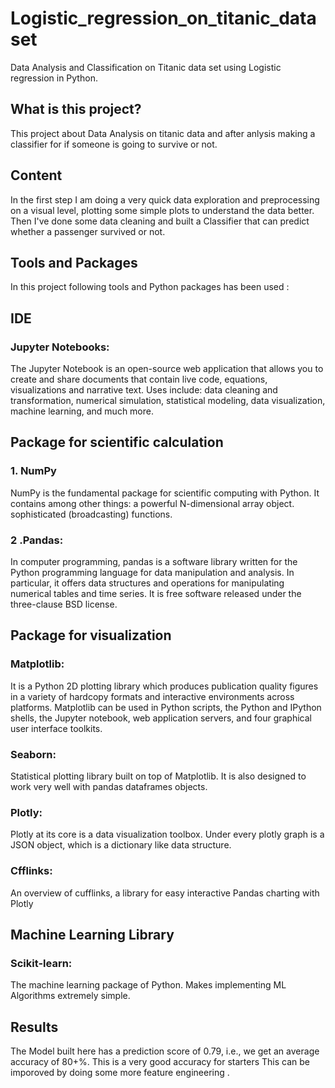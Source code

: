 # Logistic_regression_on_titanic_dataset
Data Analysis and Classification on Titanic data set using Logistic regression in Python.

## What is this project?

This project about Data Analysis on titanic data and after anlysis making a classifier for if someone is going to survive or not.

## Content

In the first step I am doing a very quick data exploration and preprocessing on a visual level, plotting some simple plots to understand the data better. Then I've done some data cleaning and built a Classifier that can predict whether a passenger survived or not.

## Tools and Packages

In this project following tools and Python packages has been used :
## IDE

### Jupyter Notebooks: 
The Jupyter Notebook is an open-source web application that allows you to create and share documents that contain live code, equations, visualizations and narrative text. Uses include: data cleaning and transformation, numerical simulation, statistical modeling, data visualization, machine learning, and much more.

## Package for scientific calculation 

### 1. NumPy
NumPy is the fundamental package for scientific computing with Python. It contains among other things: a powerful N-dimensional array object. sophisticated (broadcasting) functions.

### 2 .Pandas: 
In computer programming, pandas is a software library written for the Python programming language for data manipulation and analysis. In particular, it offers data structures and operations for manipulating numerical tables and time series. It is free software released under the three-clause BSD license.

## Package for visualization

### Matplotlib: 
It is a Python 2D plotting library which produces publication quality figures in a variety of hardcopy formats and interactive environments across platforms. Matplotlib can be used in Python scripts, the Python and IPython shells, the Jupyter notebook, web application servers, and four graphical user interface toolkits.

### Seaborn: 
Statistical plotting library built on top of Matplotlib. It is also designed to work very well with pandas dataframes objects.

### Plotly:
Plotly at its core is a data visualization toolbox. Under every plotly graph is a JSON object, which is a dictionary like data structure.
### Cfflinks:
An overview of cufflinks, a library for easy interactive Pandas charting with Plotly

## Machine Learning Library 

### Scikit-learn: 
The machine learning package of Python. Makes implementing ML Algorithms extremely simple.

## Results
The Model built here has a prediction score of 0.79, i.e., we get an average accuracy of 80+%. This is a very good accuracy for starters This can be imporoved by doing some more feature engineering . 
